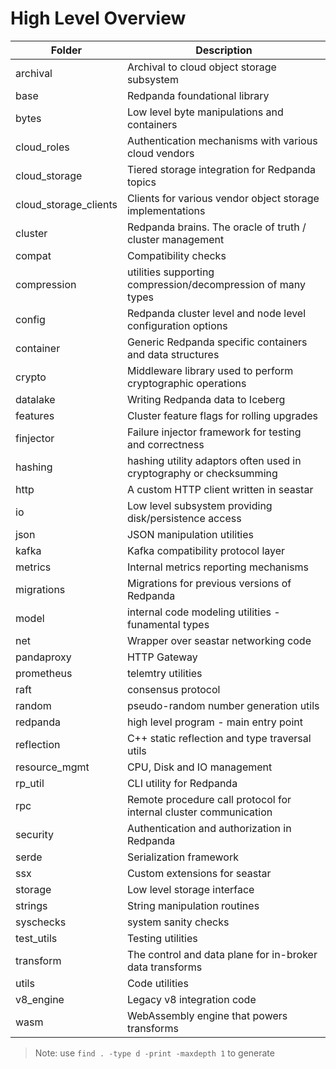 # High Level Overview

| Folder               | Description |
---------------------- | ----------- |
archival               | Archival to cloud object storage subsystem |
base                   | Redpanda foundational library |
bytes                  | Low level byte manipulations and containers |
cloud_roles            | Authentication mechanisms with various cloud vendors |
cloud_storage          | Tiered storage integration for Redpanda topics |
cloud_storage_clients  | Clients for various vendor object storage implementations |
cluster                | Redpanda brains. The oracle of truth / cluster management |
compat                 | Compatibility checks |
compression            | utilities supporting compression/decompression of many types |
config                 | Redpanda cluster level and node level configuration options |
container              | Generic Redpanda specific containers and data structures |
crypto                 | Middleware library used to perform cryptographic operations |
datalake               | Writing Redpanda data to Iceberg |
features               | Cluster feature flags for rolling upgrades |
finjector              | Failure injector framework for testing and correctness |
hashing                | hashing utility adaptors often used in cryptography or checksumming |
http                   | A custom HTTP client written in seastar |
io                     | Low level subsystem providing disk/persistence access |
json                   | JSON manipulation utilities |
kafka                  | Kafka compatibility protocol layer |
metrics                | Internal metrics reporting mechanisms |
migrations             | Migrations  for previous versions of Redpanda |
model                  | internal code modeling utilities - funamental types |
net                    | Wrapper over seastar networking code |
pandaproxy             | HTTP Gateway |
prometheus             | telemtry utilities |
raft                   | consensus protocol |
random                 | pseudo-random number generation utils |
redpanda               | high level program - main entry point |
reflection             | C++ static reflection and type traversal utils |
resource_mgmt          | CPU, Disk and IO management |
rp_util                | CLI utility for Redpanda |
rpc                    | Remote procedure call protocol for internal cluster communication |
security               | Authentication and authorization in Redpanda |
serde                  | Serialization framework |
ssx                    | Custom extensions for seastar |
storage                | Low level storage interface |
strings                | String manipulation routines |
syschecks              | system sanity checks |
test_utils             | Testing utilities |
transform              | The control and data plane for in-broker data transforms |
utils                  | Code utilities |
v8_engine              | Legacy v8 integration code |
wasm                   | WebAssembly engine that powers transforms |

> Note: use `find . -type d -print -maxdepth 1` to generate
